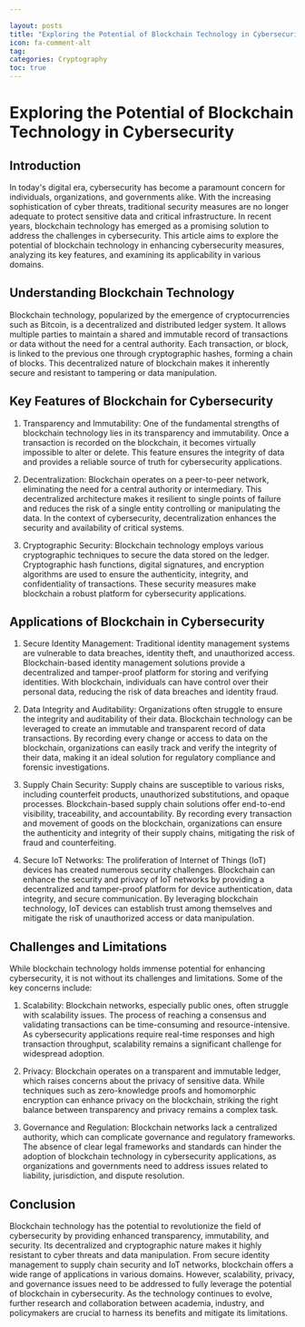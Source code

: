 ```yaml
---

layout: posts
title: "Exploring the Potential of Blockchain Technology in Cybersecurity"
icon: fa-comment-alt
tag:      
categories: Cryptography
toc: true
---
```




# Exploring the Potential of Blockchain Technology in Cybersecurity

## Introduction

In today's digital era, cybersecurity has become a paramount concern for individuals, organizations, and governments alike. With the increasing sophistication of cyber threats, traditional security measures are no longer adequate to protect sensitive data and critical infrastructure. In recent years, blockchain technology has emerged as a promising solution to address the challenges in cybersecurity. This article aims to explore the potential of blockchain technology in enhancing cybersecurity measures, analyzing its key features, and examining its applicability in various domains.

## Understanding Blockchain Technology

Blockchain technology, popularized by the emergence of cryptocurrencies such as Bitcoin, is a decentralized and distributed ledger system. It allows multiple parties to maintain a shared and immutable record of transactions or data without the need for a central authority. Each transaction, or block, is linked to the previous one through cryptographic hashes, forming a chain of blocks. This decentralized nature of blockchain makes it inherently secure and resistant to tampering or data manipulation.

## Key Features of Blockchain for Cybersecurity

1. Transparency and Immutability: One of the fundamental strengths of blockchain technology lies in its transparency and immutability. Once a transaction is recorded on the blockchain, it becomes virtually impossible to alter or delete. This feature ensures the integrity of data and provides a reliable source of truth for cybersecurity applications.

2. Decentralization: Blockchain operates on a peer-to-peer network, eliminating the need for a central authority or intermediary. This decentralized architecture makes it resilient to single points of failure and reduces the risk of a single entity controlling or manipulating the data. In the context of cybersecurity, decentralization enhances the security and availability of critical systems.

3. Cryptographic Security: Blockchain technology employs various cryptographic techniques to secure the data stored on the ledger. Cryptographic hash functions, digital signatures, and encryption algorithms are used to ensure the authenticity, integrity, and confidentiality of transactions. These security measures make blockchain a robust platform for cybersecurity applications.

## Applications of Blockchain in Cybersecurity

1. Secure Identity Management: Traditional identity management systems are vulnerable to data breaches, identity theft, and unauthorized access. Blockchain-based identity management solutions provide a decentralized and tamper-proof platform for storing and verifying identities. With blockchain, individuals can have control over their personal data, reducing the risk of data breaches and identity fraud.

2. Data Integrity and Auditability: Organizations often struggle to ensure the integrity and auditability of their data. Blockchain technology can be leveraged to create an immutable and transparent record of data transactions. By recording every change or access to data on the blockchain, organizations can easily track and verify the integrity of their data, making it an ideal solution for regulatory compliance and forensic investigations.

3. Supply Chain Security: Supply chains are susceptible to various risks, including counterfeit products, unauthorized substitutions, and opaque processes. Blockchain-based supply chain solutions offer end-to-end visibility, traceability, and accountability. By recording every transaction and movement of goods on the blockchain, organizations can ensure the authenticity and integrity of their supply chains, mitigating the risk of fraud and counterfeiting.

4. Secure IoT Networks: The proliferation of Internet of Things (IoT) devices has created numerous security challenges. Blockchain can enhance the security and privacy of IoT networks by providing a decentralized and tamper-proof platform for device authentication, data integrity, and secure communication. By leveraging blockchain technology, IoT devices can establish trust among themselves and mitigate the risk of unauthorized access or data manipulation.

## Challenges and Limitations

While blockchain technology holds immense potential for enhancing cybersecurity, it is not without its challenges and limitations. Some of the key concerns include:

1. Scalability: Blockchain networks, especially public ones, often struggle with scalability issues. The process of reaching a consensus and validating transactions can be time-consuming and resource-intensive. As cybersecurity applications require real-time responses and high transaction throughput, scalability remains a significant challenge for widespread adoption.

2. Privacy: Blockchain operates on a transparent and immutable ledger, which raises concerns about the privacy of sensitive data. While techniques such as zero-knowledge proofs and homomorphic encryption can enhance privacy on the blockchain, striking the right balance between transparency and privacy remains a complex task.

3. Governance and Regulation: Blockchain networks lack a centralized authority, which can complicate governance and regulatory frameworks. The absence of clear legal frameworks and standards can hinder the adoption of blockchain technology in cybersecurity applications, as organizations and governments need to address issues related to liability, jurisdiction, and dispute resolution.

## Conclusion

Blockchain technology has the potential to revolutionize the field of cybersecurity by providing enhanced transparency, immutability, and security. Its decentralized and cryptographic nature makes it highly resistant to cyber threats and data manipulation. From secure identity management to supply chain security and IoT networks, blockchain offers a wide range of applications in various domains. However, scalability, privacy, and governance issues need to be addressed to fully leverage the potential of blockchain in cybersecurity. As the technology continues to evolve, further research and collaboration between academia, industry, and policymakers are crucial to harness its benefits and mitigate its limitations.